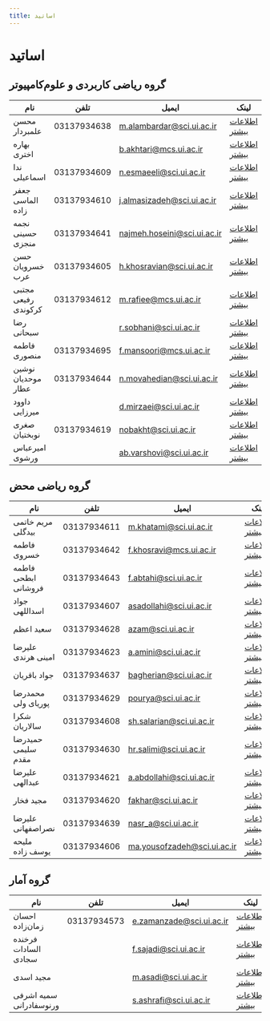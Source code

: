 ```yaml
---
title: اساتید
---
```


# اساتید


## گروه ریاضی کاربردی و علوم‌کامپیوتر

| نام                           | تلفن         | ایمیل                                 | لینک |
|------------------------------|---------------|----------------------------------------|-------|
| محسن علمبردار                | 03137934638  | m.alambardar@sci.ui.ac.ir              | [اطلاعات بیشتر](./m.alambardar.md) |
| بهاره اختری                  |               | b.akhtari@mcs.ui.ac.ir                 | [اطلاعات بیشتر](./b.akhtari.md) |
| ندا اسماعیلی                 | 03137934609  | n.esmaeeli@sci.ui.ac.ir                | [اطلاعات بیشتر](./n.esmaeeli.md) |
| جعفر الماسی زاده             | 03137934610  | j.almasizadeh@sci.ui.ac.ir             | [اطلاعات بیشتر](./j.almasizadeh.md) |
| نجمه حسینی منجزی             | 03137934641  | najmeh.hoseini@sci.ui.ac.ir           | [اطلاعات بیشتر](./najmeh.hoseini.md) |
| حسن خسرویان عرب              | 03137934605  | h.khosravian@sci.ui.ac.ir              | [اطلاعات بیشتر](./h.khosravian.md) |
| مجتبی رفیعی کرکوندی          | 03137934612  | m.rafiee@mcs.ui.ac.ir                  | [اطلاعات بیشتر](./m.rafiee.md) |
| رضا سبحانی                   |               | r.sobhani@sci.ui.ac.ir                 | [اطلاعات بیشتر](./r.sobhani.md) |
| فاطمه منصوری                 | 03137934695  | f.mansoori@mcs.ui.ac.ir                | [اطلاعات بیشتر](./f.mansoori.md) |
| نوشین موحدیان عطار           | 03137934644  | n.movahedian@sci.ui.ac.ir              | [اطلاعات بیشتر](./n.movahedian.md) |
| داوود میرزایی                |               | d.mirzaei@sci.ui.ac.ir                 | [اطلاعات بیشتر](./d.mirzaei.md) |
| صغری نوبختیان                | 03137934619  | nobakht@sci.ui.ac.ir                   | [اطلاعات بیشتر](./s.nobakht.md) |
| امیرعباس ورشوی               |               | ab.varshovi@sci.ui.ac.ir               | [اطلاعات بیشتر](./ab.varshovi.md) |


## گروه ریاضی محض

| نام                          | تلفن         | ایمیل                                 | لینک |
|-----------------------------|---------------|----------------------------------------|-------|
| مریم خاتمی بیدگلی           | 03137934611  | m.khatami@sci.ui.ac.ir                | [اطلاعات بیشتر](./m.khatami.md) |
| فاطمه خسروی                 | 03137934642  | f.khosravi@mcs.ui.ac.ir               | [اطلاعات بیشتر](https://mcs.ui.ac.ir/f.khosravi) |
| فاطمه ابطحی فروشانی         | 03137934643  | f.abtahi@sci.ui.ac.ir                 | [اطلاعات بیشتر](./f.abtahi.md) |
| جواد اسداللهی               | 03137934607  | asadollahi@sci.ui.ac.ir              | [اطلاعات بیشتر](https://sci.ui.ac.ir/asadollahi) |
| سعید اعظم                   | 03137934628  | azam@sci.ui.ac.ir                     | [اطلاعات بیشتر](./azam.md) |
| علیرضا امینی هرندی          | 03137934623  | a.amini@sci.ui.ac.ir                  | [اطلاعات بیشتر](https://sci.ui.ac.ir/a.amini) |
| جواد باقریان               | 03137934637  | bagherian@sci.ui.ac.ir                | [اطلاعات بیشتر](./bagherian.md) |
| محمدرضا پوریای ولی          | 03137934629  | pourya@sci.ui.ac.ir                   | [اطلاعات بیشتر](https://sci.ui.ac.ir/pourya) |
| شکرا سالاریان               | 03137934608  | sh.salarian@sci.ui.ac.ir              | [اطلاعات بیشتر](https://sci.ui.ac.ir/sh.salarian) |
| حمیدرضا سلیمی مقدم          | 03137934630  | hr.salimi@sci.ui.ac.ir                | [اطلاعات بیشتر](https://sci.ui.ac.ir/hr.salimi) |
| علیرضا عبدالهی              | 03137934621  | a.abdollahi@sci.ui.ac.ir              | [اطلاعات بیشتر](https://sci.ui.ac.ir/a.abdollahi) |
| مجید فخار                   | 03137934620  | fakhar@sci.ui.ac.ir                   | [اطلاعات بیشتر](https://sci.ui.ac.ir/fakhar) |
| علیرضا نصراصفهانی           | 03137934639  | nasr_a@sci.ui.ac.ir                   | [اطلاعات بیشتر](https://sci.ui.ac.ir/nasr_a) |
| ملیحه یوسف زاده            | 03137934606  | ma.yousofzadeh@sci.ui.ac.ir           | [اطلاعات بیشتر](https://sci.ui.ac.ir/ma.yousofzadeh) |


## گروه آمار

| نام                           | تلفن         | ایمیل                                 | لینک |
|------------------------------|---------------|----------------------------------------|-------|
| احسان زمان‌زاده              | 03137934573  | e.zamanzade@sci.ui.ac.ir              | [اطلاعات بیشتر](https://sci.ui.ac.ir/E.zamanzade) |
| فرخنده السادات سجادی         |               | f.sajadi@sci.ui.ac.ir                 | [اطلاعات بیشتر](https://sci.ui.ac.ir/f.sajadi) |
| مجید اسدی                    |               | m.asadi@sci.ui.ac.ir                  | [اطلاعات بیشتر](https://sci.ui.ac.ir/m.asadi) |
| سمیه اشرفی ورنوسفادرانی     |               | s.ashrafi@sci.ui.ac.ir                | [اطلاعات بیشتر](https://sci.ui.ac.ir/s.ashrafi) |

